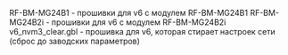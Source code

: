 RF-BM-MG24B1 - прошивки для v6 с модулем RF-BM-MG24B1
RF-BM-MG24B2i - прошивки для v6 с модулем RF-BM-MG24B2i
v6_nvm3_clear.gbl - прошивка для v6, которая стирает настроек сети (сброс до заводских параметров)
